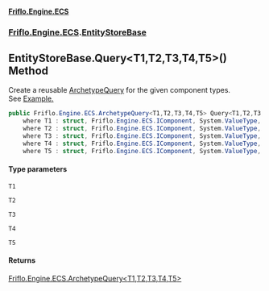 #### [Friflo.Engine.ECS](index.md#'index')
### [Friflo.Engine.ECS](Friflo.Engine.ECS.md#'Friflo.Engine.ECS').[EntityStoreBase](EntityStoreBase.md#'Friflo.Engine.ECS.EntityStoreBase')

## EntityStoreBase.Query<T1,T2,T3,T4,T5>() Method

Create a reusable [ArchetypeQuery](ArchetypeQuery.md#'Friflo.Engine.ECS.ArchetypeQuery') for the given component types.<br/>
See <a href="https://github.com/friflo/Friflo.Json.Fliox/blob/main/Engine/README.md#query-entities">Example.</a>

```csharp
public Friflo.Engine.ECS.ArchetypeQuery<T1,T2,T3,T4,T5> Query<T1,T2,T3,T4,T5>()
    where T1 : struct, Friflo.Engine.ECS.IComponent, System.ValueType, System.ValueType
    where T2 : struct, Friflo.Engine.ECS.IComponent, System.ValueType, System.ValueType
    where T3 : struct, Friflo.Engine.ECS.IComponent, System.ValueType, System.ValueType
    where T4 : struct, Friflo.Engine.ECS.IComponent, System.ValueType, System.ValueType
    where T5 : struct, Friflo.Engine.ECS.IComponent, System.ValueType, System.ValueType;
```
#### Type parameters

<a name='Friflo.Engine.ECS.EntityStoreBase.Query_T1,T2,T3,T4,T5_().T1'></a>

`T1`

<a name='Friflo.Engine.ECS.EntityStoreBase.Query_T1,T2,T3,T4,T5_().T2'></a>

`T2`

<a name='Friflo.Engine.ECS.EntityStoreBase.Query_T1,T2,T3,T4,T5_().T3'></a>

`T3`

<a name='Friflo.Engine.ECS.EntityStoreBase.Query_T1,T2,T3,T4,T5_().T4'></a>

`T4`

<a name='Friflo.Engine.ECS.EntityStoreBase.Query_T1,T2,T3,T4,T5_().T5'></a>

`T5`

#### Returns
[Friflo.Engine.ECS.ArchetypeQuery&lt;](ArchetypeQuery_T1,T2,T3,T4,T5_.md#'Friflo.Engine.ECS.ArchetypeQuery<T1,T2,T3,T4,T5>')[T1](EntityStoreBase.Query_T1,T2,T3,T4,T5_().md#Friflo.Engine.ECS.EntityStoreBase.Query_T1,T2,T3,T4,T5_().T1#'Friflo.Engine.ECS.EntityStoreBase.Query<T1,T2,T3,T4,T5>().T1')[,](ArchetypeQuery_T1,T2,T3,T4,T5_.md#'Friflo.Engine.ECS.ArchetypeQuery<T1,T2,T3,T4,T5>')[T2](EntityStoreBase.Query_T1,T2,T3,T4,T5_().md#Friflo.Engine.ECS.EntityStoreBase.Query_T1,T2,T3,T4,T5_().T2#'Friflo.Engine.ECS.EntityStoreBase.Query<T1,T2,T3,T4,T5>().T2')[,](ArchetypeQuery_T1,T2,T3,T4,T5_.md#'Friflo.Engine.ECS.ArchetypeQuery<T1,T2,T3,T4,T5>')[T3](EntityStoreBase.Query_T1,T2,T3,T4,T5_().md#Friflo.Engine.ECS.EntityStoreBase.Query_T1,T2,T3,T4,T5_().T3#'Friflo.Engine.ECS.EntityStoreBase.Query<T1,T2,T3,T4,T5>().T3')[,](ArchetypeQuery_T1,T2,T3,T4,T5_.md#'Friflo.Engine.ECS.ArchetypeQuery<T1,T2,T3,T4,T5>')[T4](EntityStoreBase.Query_T1,T2,T3,T4,T5_().md#Friflo.Engine.ECS.EntityStoreBase.Query_T1,T2,T3,T4,T5_().T4#'Friflo.Engine.ECS.EntityStoreBase.Query<T1,T2,T3,T4,T5>().T4')[,](ArchetypeQuery_T1,T2,T3,T4,T5_.md#'Friflo.Engine.ECS.ArchetypeQuery<T1,T2,T3,T4,T5>')[T5](EntityStoreBase.Query_T1,T2,T3,T4,T5_().md#Friflo.Engine.ECS.EntityStoreBase.Query_T1,T2,T3,T4,T5_().T5#'Friflo.Engine.ECS.EntityStoreBase.Query<T1,T2,T3,T4,T5>().T5')[&gt;](ArchetypeQuery_T1,T2,T3,T4,T5_.md#'Friflo.Engine.ECS.ArchetypeQuery<T1,T2,T3,T4,T5>')